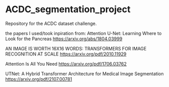 # ACDC_segmentation_project
 Repository for the ACDC dataset challenge.

the papers I used/took inpiration from:
Attention U-Net: Learning Where to Look for the Pancreas
https://arxiv.org/abs/1804.03999

AN IMAGE IS WORTH 16X16 WORDS:
TRANSFORMERS FOR IMAGE RECOGNITION AT SCALE
https://arxiv.org/pdf/2010.11929

Attention Is All You Need
https://arxiv.org/pdf/1706.03762

UTNet: A Hybrid Transformer Architecture for
Medical Image Segmentation
https://arxiv.org/pdf/2107.00781